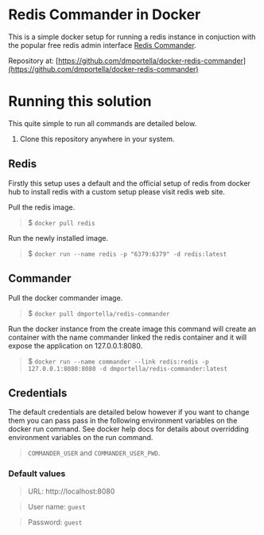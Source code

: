 # Redis Commander in Docker

This is a simple docker setup for running a redis instance in conjuction with the popular free redis admin interface [Redis Commander](https://github.com/joeferner/redis-commander).

Repository at: [https://github.com/dmportella/docker-redis-commander](https://github.com/dmportella/docker-redis-commander)

# Running this solution

This quite simple to run all commands are detailed below.

1. Clone this repository anywhere in your system.

## Redis

Firstly this setup uses a default and the official setup of redis from docker hub to install redis with a custom setup please visit redis web site.

Pull the redis image. 

> $ `docker pull redis`

Run the newly installed image. 

> $ `docker run --name redis -p "6379:6379" -d redis:latest`

## Commander

Pull the docker commander image.

> $ `docker pull dmportella/redis-commander`

Run the docker instance from the create image this command will create an container with the name commander linked the redis container and it will expose the application on 127.0.0.1:8080.

> $ `docker run --name commander --link redis:redis -p 127.0.0.1:8080:8080 -d dmportella/redis-commander:latest`

## Credentials

The default credentials are detailed below however if you want to change them you can pass pass in the following environment variables on the docker run command. See docker help docs for details about overridding environment variables on the run command.

> `COMMANDER_USER` and `COMMANDER_USER_PWD`.

### Default values

> URL: http://localhost:8080

> User name: `guest`

> Password: `guest`
